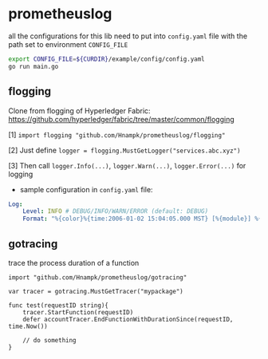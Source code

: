 # prometheuslog

all the configurations for this lib need to put into `config.yaml` file with the path set to environment `CONFIG_FILE`
```bash
export CONFIG_FILE=${CURDIR}/example/config/config.yaml
go run main.go
```

## flogging

Clone from flogging of Hyperledger Fabric:
https://github.com/hyperledger/fabric/tree/master/common/flogging

[1] `import flogging "github.com/Hnampk/prometheuslog/flogging"`

[2] Just define `logger = flogging.MustGetLogger("services.abc.xyz")`

[3] Then call `logger.Info(...)`, `logger.Warn(...)`, `logger.Error(...)` for logging

- sample configuration in `config.yaml` file:

```yaml
Log:
    Level: INFO # DEBUG/INFO/WARN/ERROR (default: DEBUG)
    Format: "%{color}%{time:2006-01-02 15:04:05.000 MST} [%{module}] %{shortfunc} -> %{level:.4s} %{id:03x}%{color:reset} %{message}" # default: json
```

## gotracing

trace the process duration of a function

```golang
import "github.com/Hnampk/prometheuslog/gotracing"

var tracer = gotracing.MustGetTracer("mypackage")

func test(requestID string){
    tracer.StartFunction(requestID)
	defer accountTracer.EndFunctionWithDurationSince(requestID, time.Now())

    // do something
}
```

